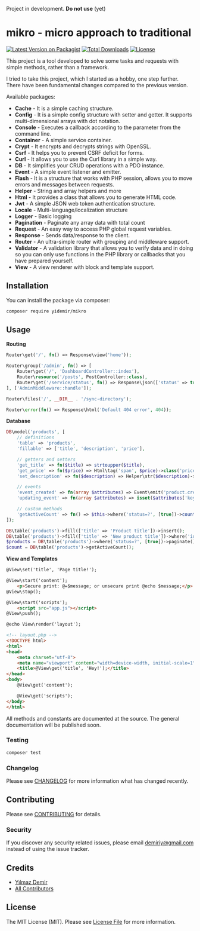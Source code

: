 Project in development. **Do not use** (yet)

# mikro - micro approach to traditional

[![Latest Version on Packagist](https://img.shields.io/packagist/v/yidemir/mikro.svg?style=flat-square)](https://packagist.org/packages/yidemir/mikro) [![Total Downloads](https://img.shields.io/packagist/dt/yidemir/mikro.svg?style=flat-square)](https://packagist.org/packages/yidemir/mikro) [![License](https://img.shields.io/packagist/l/yidemir/mikro)](https://packagist.org/packages/yidemir/mikro)

This project is a tool developed to solve some tasks and requests with simple methods, rather than a framework.

I tried to take this project, which I started as a hobby, one step further. There have been fundamental changes compared to the previous version.

Available packages:
* **Cache** - It is a simple caching structure.
* **Config**  - It is a simple config structure with setter and getter. It supports multi-dimensional arrays with dot notation.
* **Console** - Executes a callback according to the parameter from the command line.
* **Container** - A simple service container.
* **Crypt** - It encrypts and decrypts strings with OpenSSL.
* **Csrf** - It helps you to prevent CSRF deficit for forms.
* **Curl** - It allows you to use the Curl library in a simple way.
* **DB** - It simplifies your CRUD operations with a PDO instance.
* **Event** - A simple event listener and emitter.
* **Flash** - It is a structure that works with PHP session, allows you to move errors and messages between requests.
* **Helper** - String and array helpers and more
* **Html** - It provides a class that allows you to generate HTML code.
* **Jwt** - A simple JSON web token authentication structure.
* **Locale** - Multi-language/localization structure
* **Logger** - Basic logging
* **Pagination** - Paginate any array data with total count
* **Request** - An easy way to access PHP global request variables.
* **Response** - Sends data/response to the client.
* **Router** - An ultra-simple router with grouping and middleware support.
* **Validator** - A validation library that allows you to verify data and in doing so you can only use functions in the PHP library or callbacks that you have prepared yourself.
* **View** - A view renderer with block and template support.

## Installation

You can install the package via composer:

```bash
composer require yidemir/mikro
```

## Usage

**Routing**
``` php
Router\get('/', fn() => Response\view('home'));
```

```php
Router\group('/admin', fn() => [
    Router\get('/', 'DashboardController::index'),
    Router\resource('/posts', PostController::class),
    Router\get('/service/status', fn() => Response\json(['status' => true], 200)
], ['AdminMiddleware::handle']);

Router\files('/', __DIR__ . '/sync-directory');
```

```php
Router\error(fn() => Response\html('Default 404 error', 404));
```

**Database**
```php
DB\model('products', [
    // definitions
    'table' => 'products',
    'fillable' => ['title', 'description', 'price'],

    // getters and setters
    'get_title' => fn($title) => strtoupper($title),
    'get_price' => fn($price) => Html\tag('span', $price)->class('price'),
    'set_description' => fn($description) => Helper\str($description)->upper(),

    // events
    'event_created' => fn(array $attributes) => Event\emit('product.created', [$attributes]),
    'updating_event' => fn(array $attributes) => isset($attributes['key']),

    // custom methods
    'getActiveCount' => fn() => $this->where('status=?', [true])->count()
]);

DB\table('products')->fill(['title' => 'Product title'])->insert();
DB\table('products')->fill(['title' => 'New product title'])->where('id=5')->update();
$products = DB\table('products')->where('status=?', [true])->paginate();
$count = DB\table('products')->getActiveCount();
```

**View and Templates**
```html
@View\set('title', 'Page title!');

@View\start('content');
    <p>Secure print: @=$message; or unsecure print @echo $message;</p>
@View\stop();

@View\start('scripts');
    <script src="app.js"></script>
@View\push();

@echo View\render('layout');
```

```html
<!-- layout.php -->
<!DOCTYPE html>
<html>
<head>
    <meta charset="utf-8">
    <meta name="viewport" content="width=device-width, initial-scale=1">
    <title>@View\get('title', 'Hey!');</title>
</head>
<body>
    @View\get('content');

    @View\get('scripts');
</body>
</html>
```

All methods and constants are documented at the source. The general documentation will be published soon.

### Testing

```bash
composer test
```

### Changelog

Please see [CHANGELOG](CHANGELOG.md) for more information what has changed recently.

## Contributing

Please see [CONTRIBUTING](CONTRIBUTING.md) for details.

### Security

If you discover any security related issues, please email demiriy@gmail.com instead of using the issue tracker.

## Credits

- [Yılmaz Demir](https://github.com/yidemir)
- [All Contributors](../../contributors)

## License

The MIT License (MIT). Please see [License File](LICENSE.md) for more information.
